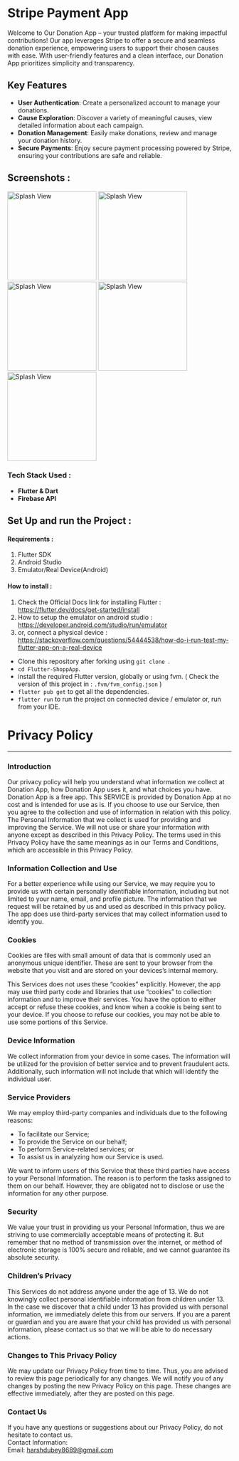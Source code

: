 # Stripe Payment App

Welcome to Our Donation App – your trusted platform for making impactful contributions! Our app leverages Stripe to offer a secure and seamless donation experience, empowering users to support their chosen causes with ease. With user-friendly features and a clean interface, our Donation App prioritizes simplicity and transparency.

## Key Features
- **User Authentication**: Create a personalized account to manage your donations.
- **Cause Exploration**: Discover a variety of meaningful causes, view detailed information about each campaign.
- **Donation Management**: Easily make donations, review and manage your donation history.
- **Secure Payments**: Enjoy secure payment processing powered by Stripe, ensuring your contributions are safe and reliable.

## Screenshots :

<p>
<img src="https://github.com/Harshdubey5/Stripe-Payment-integrated-app/assets/121623727/45aa006a-e2d4-4481-be79-8358e1d5fdfa" alt="Splash View" width="200">
<img src="https://github.com/Harshdubey5/Stripe-Payment-integrated-app/assets/121623727/d7b8f9f8-2746-4d71-96e6-38a1ede6149a" alt="Splash View" width="200">
<img src="https://github.com/Harshdubey5/Stripe-Payment-integrated-app/assets/121623727/40d83cc6-cc8c-46f5-abd5-85d11e24f46c" alt="Splash View" width="200">
<img src="https://github.com/Harshdubey5/Stripe-Payment-integrated-app/assets/121623727/6973c5a4-6a3a-406c-8b4d-9f7a54627120" alt="Splash View" width="200">
<img src="https://github.com/Harshdubey5/Stripe-Payment-integrated-app/assets/121623727/389d062c-94fb-4844-bbed-aac34bab2b62" alt="Splash View" width="200">
</p>



### Tech Stack Used : 

- **Flutter & Dart**
- **Firebase API**


## Set Up and run the Project :

#### Requirements : 
 1. Flutter SDK
 2. Android Studio 
 3. Emulator/Real Device(Android)


#### How to install : 

1. Check the Official Docs link for installing Flutter : https://flutter.dev/docs/get-started/install 
2. How to setup the emulator on android studio : https://developer.android.com/studio/run/emulator 
3. or, connect a physical device : https://stackoverflow.com/questions/54444538/how-do-i-run-test-my-flutter-app-on-a-real-device

- Clone this repository after forking using `git clone `.
- `cd Flutter-ShoppApp`.
- install the required Flutter version, globally or using fvm. ( Check the version of this project in : `.fvm/fvm_config.json` )
- `flutter pub get` to get all the dependencies.
- `flutter run` to run the project on connected device / emulator or, run from your IDE.


# Privacy Policy  
----------------

### Introduction  
Our privacy policy will help you understand what information we collect at Donation App, how Donation App uses it, and what choices you have.
Donation App is a free app. This SERVICE is provided by Donation App at no cost and is intended for use as is.
If you choose to use our Service, then you agree to the collection and use of information in relation with this policy. The Personal Information that we collect is used for providing and improving the Service. We will not use or share your information with anyone except as described in this Privacy Policy.
The terms used in this Privacy Policy have the same meanings as in our Terms and Conditions, which are accessible in this Privacy Policy.

### Information Collection and Use  
For a better experience while using our Service, we may require you to provide us with certain personally identifiable information, including but not limited to your name, email, and profile picture. The information that we request will be retained by us and used as described in this privacy policy.
The app does use third-party services that may collect information used to identify you.

### Cookies  
Cookies are files with small amount of data that is commonly used an anonymous unique identifier. These are sent to your browser from the website that you visit and are stored on your devices’s internal memory.  

This Services does not uses these “cookies” explicitly. However, the app may use third party code and libraries that use “cookies” to collection information and to improve their services. You have the option  to either accept or refuse these cookies, and know when a cookie is being sent to your device. If you choose to refuse our cookies, you may not be able to use some portions of this Service.  

### Device Information  
We collect information from your device in some cases. The information will be utilized for the provision of better service and to prevent fraudulent acts. Additionally, such information will not include that which will identify the individual user.  

### Service Providers  
We may employ third-party companies and individuals due to the following reasons:  
* To facilitate our Service;
* To provide the Service on our behalf;
* To perform Service-related services; or
* To assist us in analyzing how our Service is used.  

We want to inform users of this Service that these third parties have access to your Personal Information. The reason is to perform the tasks assigned to them on our behalf. However, they are obligated not to disclose or use the information for any other purpose.  

### Security  
We value your trust in providing us your Personal Information, thus we are striving to use commercially acceptable means of protecting it. But remember that no method of transmission over  the internet, or method of electronic storage is 100% secure and reliable, and we cannot guarantee its absolute security.  

### Children’s Privacy  
This Services do not address anyone under the age of 13. We do not knowingly collect personal identifiable information from children under 13. In the case we discover that a child under 13 has provided us with personal information, we immediately delete this from our servers. If you  are  a  parent  or  guardian and you are aware that your child has provided us with personal information, please contact us so that we will be able to do necessary actions.  

### Changes to This Privacy Policy  
We may update our Privacy Policy from time to time. Thus, you are advised to review this page periodically for any changes. We will notify you of any changes by posting the new Privacy Policy on this page. These changes are effective immediately, after they are posted on this page.  

### Contact Us  
If you have any questions or suggestions about our Privacy Policy, do not hesitate to contact us.  
Contact Information:  
Email: harshdubey8689@gmail.com

